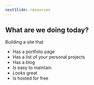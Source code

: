 ```yaml
---
nextSlide: resources
---
```


## What are we doing today?

Building a site that

* Has a portfolio page
* Has a list of your personal projects
* Has a blog
* Is easy to maintain
* Looks great
* Is hosted for free
